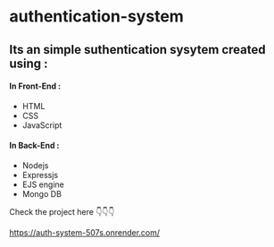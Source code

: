 # authentication-system
<h2>Its an simple suthentication sysytem created using : </h2>
<h4>In Front-End : </h4>
<ul>
  <li>HTML</li>
  <li>CSS</li>
  <li>JavaScript</li>
</ul>
<h4>In Back-End : </h4>
<ul>
  <li>Nodejs</li>
  <li>Expressjs</li>
  <li>EJS engine</li>
  <li>Mongo DB</li>
</ul>
<p>Check the project here 👇👇👇 </p>
<a href="https://auth-system-507s.onrender.com/">https://auth-system-507s.onrender.com/</a>
